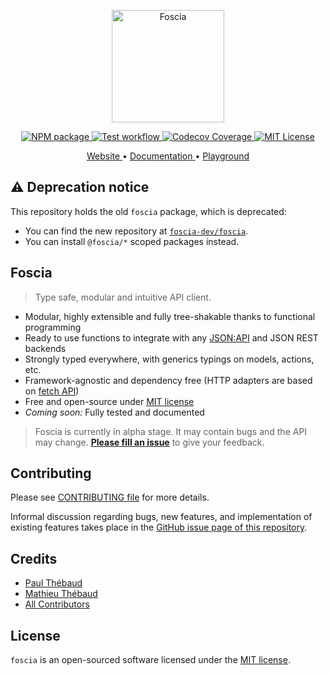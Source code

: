 <p align="center">
  <a href="https://paul-thebaud.github.io/foscia">
    <img width="180" src="https://paul-thebaud.github.io/foscia/img/icon.svg" alt="Foscia">
  </a>
</p>

<p align="center">
<a href="https://www.npmjs.com/package/foscia">
  <img src="https://img.shields.io/npm/v/foscia" alt="NPM package">
</a>
<a href="https://github.com/paul-thebaud/foscia/actions/workflows/tests.yml">
  <img src="https://github.com/paul-thebaud/foscia/actions/workflows/tests.yml/badge.svg" alt="Test workflow">
</a>
<a href="https://codecov.io/gh/paul-thebaud/foscia">
  <img src="https://codecov.io/gh/paul-thebaud/foscia/branch/main/graph/badge.svg?token=TODO" alt="Codecov Coverage">
</a>
<a href="https://github.com/paul-thebaud/foscia/blob/main/LICENSE">
  <img src="https://img.shields.io/npm/l/foscia" alt="MIT License">
</a>
</p>

<p align="center">
<a href="https://paul-thebaud.github.io/foscia">
  Website
</a>
•
<a href="https://paul-thebaud.github.io/foscia/docs/getting-started">
  Documentation
</a>
•
<a href="https://stackblitz.com/edit/foscia?file=playground.ts">
  Playground
</a>
</p>

## :warning: Deprecation notice

This repository holds the old `foscia` package, which is deprecated:

- You can find the new repository at [`foscia-dev/foscia`](https://github.com/foscia-dev/foscia).
- You can install `@foscia/*` scoped packages instead.

## Foscia

> Type safe, modular and intuitive API client.

- Modular, highly extensible and fully tree-shakable thanks to functional
  programming
- Ready to use functions to integrate with any
  [JSON:API](https://jsonapi.org/) and JSON REST backends
- Strongly typed everywhere, with generics typings on models, actions, etc.
- Framework-agnostic and dependency free (HTTP adapters are based on
  [fetch API](https://developer.mozilla.org/en-US/docs/Web/API/Fetch_API))
- Free and open-source under
  [MIT license](https://opensource.org/licenses/MIT)
- _Coming soon:_ Fully tested and documented

> Foscia is currently in alpha stage. It may contain bugs and the API may change.
> [**Please fill an issue**](https://github.com/paul-thebaud/foscia/issues)
> to give your feedback.

## Contributing

Please see [CONTRIBUTING file](CONTRIBUTING.md) for more details.

Informal discussion regarding bugs, new features, and implementation of existing
features takes place in the
[GitHub issue page of this repository](https://github.com/paul-thebaud/foscia/issues).

## Credits

- [Paul Thébaud](https://github.com/paul-thebaud)
- [Mathieu Thébaud](https://github.com/mthebaud)
- [All Contributors](https://github.com/paul-thebaud/foscia/graphs/contributors)

## License

`foscia` is an open-sourced software licensed under the
[MIT license](https://opensource.org/licenses/MIT).

